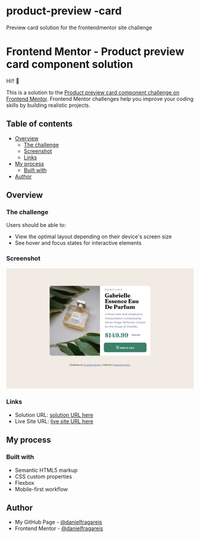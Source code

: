 # product-preview -card
 Preview card solution for the frontendmentor site challenge 

# Frontend Mentor - Product preview card component solution

Hi!! 👋 

This is a solution to the [Product preview card component challenge on Frontend Mentor](https://www.frontendmentor.io/challenges/product-preview-card-component-GO7UmttRfa). Frontend Mentor challenges help you improve your coding skills by building realistic projects. 

## Table of contents

- [Overview](#overview)
  - [The challenge](#the-challenge)
  - [Screenshot](#screenshot)
  - [Links](#links)
- [My process](#my-process)
  - [Built with](#built-with)
- [Author](#author)

## Overview

### The challenge

Users should be able to:

- View the optimal layout depending on their device's screen size
- See hover and focus states for interactive elements

### Screenshot

![](images/Screenshot-Frontend-Mentor-Product-preview-card-component.png)

### Links

- Solution URL: [solution URL here](https://github.com/danielfragareis/product-preview--card)
- Live Site URL: [live site URL here](https://danielfragareis.github.io/product-preview--card/)

## My process

### Built with

- Semantic HTML5 markup
- CSS custom properties
- Flexbox
- Mobile-first workflow

## Author

- My GitHub Page - [@danielfragareis](https://github.com/danielfragareis)
- Frontend Mentor - [@danielfragareis](https://www.frontendmentor.io/profile/danielfragareis)